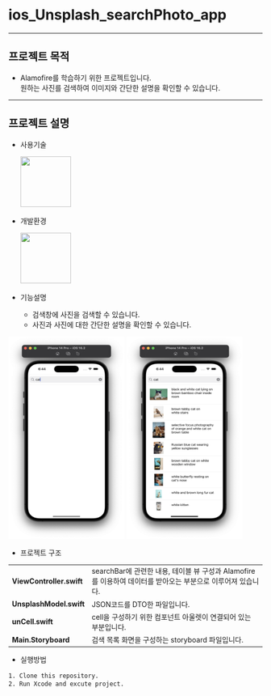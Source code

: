 # ios_Unsplash_searchPhoto_app
---
## 프로젝트 목적
* Alamofire를 학습하기 위한 프로젝트입니다.  
원하는 사진를 검색하여 이미지와 간단한 설명을 확인할 수 있습니다.
---
## 프로젝트 설명
* 사용기술


  <img src = "https://user-images.githubusercontent.com/82255206/221416181-33a9e911-05f4-424a-bbdb-f8530364e598.png" width="100" height="100"/>
  
* 개발환경


  <img src = "https://user-images.githubusercontent.com/82255206/221416207-0e80bf80-56a3-4911-99c2-9a04121bb8cb.png" width="100" height="100"/> 
 
* 기능설명  


  * 검색창에 사진을 검색할 수 있습니다.
  * 사진과 사진에 대한 간단한 설명을 확인할 수 있습니다.
  
 <img src = "img/img1.png" width="230" height="400"/> <img src = "img/img2.png" width="230" height="400"/>  

 * 프로젝트 구조  

<table>
<tbody>

<tr>
    <td><b>ViewController.swift</b></td>
<td> searchBar에 관련한 내용, 테이블 뷰 구성과 Alamofire를 이용하여 데이터를 받아오는 부분으로 이루어져 있습니다.</td>
</tr>

<tr>
    <td><b>UnsplashModel.swift</b></td>
<td>JSON코드를 DTO한 파일입니다.</td>
</tr>

<tr>
    <td><b>unCell.swift</b></td>
<td>cell을 구성하기 위한 컴포넌트 아울렛이 연결되어 있는 부분입니다.</td>
</tr>

<tr>
    <td><b>Main.Storyboard</b></td>
<td> 검색 목록 화면을 구성하는 storyboard 파일입니다.</td>
</tr>


</tbody>
</table>

* 실행방법  
```
1. Clone this repository.
2. Run Xcode and excute project.
```
